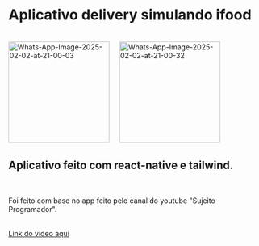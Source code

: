 <h1>Aplicativo delivery simulando ifood</h1>
<br>
<a href="#" disabled><img src="https://i.ibb.co/JWvrjwvY/Whats-App-Image-2025-02-02-at-21-00-03.jpg" alt="Whats-App-Image-2025-02-02-at-21-00-03" border="0" width="200"></a>
&nbsp;
&nbsp;
<a href="#" disabled><img src="https://i.ibb.co/ymBKS14K/Whats-App-Image-2025-02-02-at-21-00-32.jpg" alt="Whats-App-Image-2025-02-02-at-21-00-32" border="0" width="200"></a>
<br>
<h2>Aplicativo feito com react-native e tailwind.</h2>
<br>
<p>Foi feito com base no app feito pelo canal do youtube "Sujeito Programador".</p>
<br>
<a href="https://www.youtube.com/watch?v=aABUs_L4AZg" target="_blank">Link do video aqui</a>

